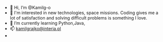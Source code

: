 - 👋 Hi, I’m @Kamilg-o
- 👀 I'm interested in new technologies, space missions. Coding gives me a lot of satisfaction and solving difficult problems is something I love.
- 🌱 I’m currently learning Python,Java, 
- 📫  kamilgrajko@interia.pl
- 
